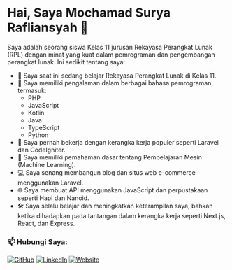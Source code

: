 # Hai, Saya Mochamad Surya Rafliansyah 👋

Saya adalah seorang siswa Kelas 11 jurusan Rekayasa Perangkat Lunak (RPL) dengan minat yang kuat dalam pemrograman dan pengembangan perangkat lunak. Ini sedikit tentang saya:

- 🌱 Saya saat ini sedang belajar Rekayasa Perangkat Lunak di Kelas 11.
- 💼 Saya memiliki pengalaman dalam berbagai bahasa pemrograman, termasuk:
  - PHP
  - JavaScript
  - Kotlin
  - Java
  - TypeScript
  - Python
- 🚀 Saya pernah bekerja dengan kerangka kerja populer seperti Laravel dan CodeIgniter.
- 🧠 Saya memiliki pemahaman dasar tentang Pembelajaran Mesin (Machine Learning).
- 💻 Saya senang membangun blog dan situs web e-commerce menggunakan Laravel.
- 🌐 Saya membuat API menggunakan JavaScript dan perpustakaan seperti Hapi dan Nanoid.
- 🛠 Saya selalu belajar dan meningkatkan keterampilan saya, bahkan ketika dihadapkan pada tantangan dalam kerangka kerja seperti Next.js, React, dan Express.

### 📫 Hubungi Saya:

[![GitHub](https://img.shields.io/badge/GitHub-mochamad_surya_rafliansyah-181717?style=for-the-badge&logo=github)](https://github.com/rafli21xrplc)
[![LinkedIn](https://img.shields.io/badge/LinkedIn-mochamad_surya_rafliansyah-0077B5?style=for-the-badge&logo=linkedin)](https://www.linkedin.com/in/mochamad-surya-rafliansyah-0505b6243/)
[![Website](https://img.shields.io/badge/Portofolio-mochamad_surya_rafliansyah-1abc9c?style=for-the-badge)](https://neuronprofile.vercel.app/)
